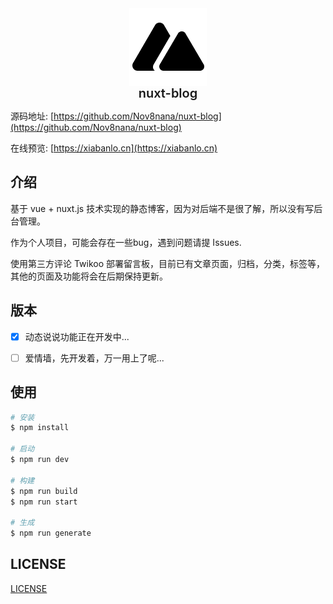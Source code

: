 <img src="./static/black-logo.png" style="display:block;margin:0 auto;">

<div style="text-align:center;font-size:20px;font-weight:600">nuxt-blog</div>

源码地址: [https://github.com/Nov8nana/nuxt-blog](https://github.com/Nov8nana/nuxt-blog)

在线预览: [https://xiabanlo.cn](https://xiabanlo.cn)

## 介绍

基于 vue + nuxt.js 技术实现的静态博客，因为对后端不是很了解，所以没有写后台管理。

作为个人项目，可能会存在一些bug，遇到问题请提 Issues. 

使用第三方评论 Twikoo 部署留言板，目前已有文章页面，归档，分类，标签等，其他的页面及功能将会在后期保持更新。

## 版本

*[x] 动态说说功能正在开发中...
*[ ] 爱情墙，先开发着，万一用上了呢...


## 使用

```bash
# 安装
$ npm install

# 启动
$ npm run dev

# 构建
$ npm run build
$ npm run start

# 生成
$ npm run generate
```

## LICENSE

[LICENSE](./LICENSE)